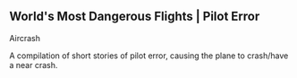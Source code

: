 ## World's Most Dangerous Flights | Pilot Error

Aircrash

A compilation of short stories of pilot error, causing the plane to crash/have a near crash.